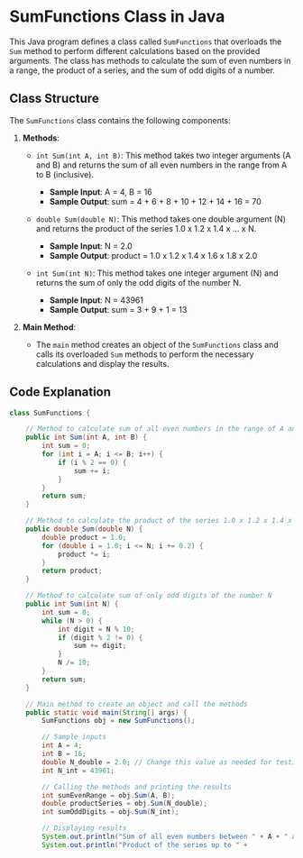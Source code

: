 # SumFunctions Class in Java

This Java program defines a class called `SumFunctions` that overloads the `Sum` method to perform different calculations based on the provided arguments. The class has methods to calculate the sum of even numbers in a range, the product of a series, and the sum of odd digits of a number.

## Class Structure

The `SumFunctions` class contains the following components:

1. **Methods**:
    - `int Sum(int A, int B)`: This method takes two integer arguments (A and B) and returns the sum of all even numbers in the range from A to B (inclusive).
        - **Sample Input**: A = 4, B = 16
        - **Sample Output**: sum = 4 + 6 + 8 + 10 + 12 + 14 + 16 = 70

    - `double Sum(double N)`: This method takes one double argument (N) and returns the product of the series 1.0 x 1.2 x 1.4 x ... x N.
        - **Sample Input**: N = 2.0
        - **Sample Output**: product = 1.0 x 1.2 x 1.4 x 1.6 x 1.8 x 2.0

    - `int Sum(int N)`: This method takes one integer argument (N) and returns the sum of only the odd digits of the number N.
        - **Sample Input**: N = 43961
        - **Sample Output**: sum = 3 + 9 + 1 = 13

2. **Main Method**:
    - The `main` method creates an object of the `SumFunctions` class and calls its overloaded `Sum` methods to perform the necessary calculations and display the results.

## Code Explanation

```java
class SumFunctions {

    // Method to calculate sum of all even numbers in the range of A and B
    public int Sum(int A, int B) {
        int sum = 0;
        for (int i = A; i <= B; i++) {
            if (i % 2 == 0) {
                sum += i;
            }
        }
        return sum;
    }

    // Method to calculate the product of the series 1.0 x 1.2 x 1.4 x ... x N
    public double Sum(double N) {
        double product = 1.0;
        for (double i = 1.0; i <= N; i += 0.2) {
            product *= i;
        }
        return product;
    }

    // Method to calculate sum of only odd digits of the number N
    public int Sum(int N) {
        int sum = 0;
        while (N > 0) {
            int digit = N % 10;
            if (digit % 2 != 0) {
                sum += digit;
            }
            N /= 10;
        }
        return sum;
    }

    // Main method to create an object and call the methods
    public static void main(String[] args) {
        SumFunctions obj = new SumFunctions();

        // Sample inputs
        int A = 4;
        int B = 16;
        double N_double = 2.0; // Change this value as needed for testing
        int N_int = 43961;

        // Calling the methods and printing the results
        int sumEvenRange = obj.Sum(A, B);
        double productSeries = obj.Sum(N_double);
        int sumOddDigits = obj.Sum(N_int);

        // Displaying results
        System.out.println("Sum of all even numbers between " + A + " and " + B + " is: " + sumEvenRange);
        System.out.println("Product of the series up to " +
